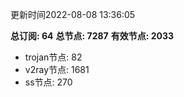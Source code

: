 更新时间2022-08-08 13:36:05

**总订阅: 64**
**总节点: 7287**
**有效节点: 2033**
- trojan节点: 82
- v2ray节点: 1681
- ss节点: 270
